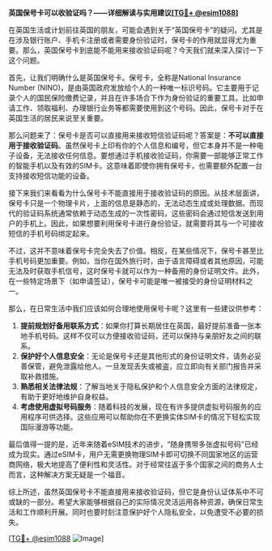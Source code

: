 **英国保号卡可以收验证吗？——详细解读与实用建议[[TG💪+ @esim1088](https://t.me/s/esim1088)]**

在英国生活或计划前往英国的朋友，可能会遇到关于“英国保号卡”的疑问。尤其是在涉及银行账户、手机卡注册或者需要身份验证时，保号卡的作用就显得尤为重要。那么，英国保号卡到底能不能用来接收验证码呢？今天我们就来深入探讨一下这个问题。

首先，让我们明确什么是英国保号卡。保号卡，全称是National Insurance Number (NINO)，是由英国政府发放给个人的一种唯一标识号码。它主要用于记录个人的国民保险缴费记录，并且在许多场合下作为身份验证的重要工具。比如申请工作、领取福利、办理银行业务等都需要使用到这个号码。因此，保号卡对于在英国生活的居民来说至关重要。

那么问题来了：保号卡是否可以直接用来接收短信验证码呢？答案是：**不可以直接用于接收验证码**。虽然保号卡上印有你的个人信息和编号，但它本身并不是一种电子设备，无法接收任何信息。要想通过手机接收验证码，你需要一部能够正常工作的智能手机以及有效的SIM卡。这意味着即使你拥有保号卡，也需要额外配置一台支持接收短信功能的设备。

接下来我们来看看为什么保号卡不能直接用于接收验证码的原因。从技术层面讲，保号卡只是一个物理卡片，上面的信息是静态的，无法动态生成或处理数据。而现代的验证码系统通常依赖于动态生成的一次性密码，这些密码会通过短信发送到用户的手机上。因此，如果想要利用保号卡进行身份验证，就需要将其与一个可接收短信的手机号码绑定起来。

不过，这并不意味着保号卡完全失去了价值。相反，在某些情况下，保号卡甚至比手机号码更加重要。例如，当你在国外旅行时，由于语言障碍或者其他原因，可能无法及时获取手机信号，这时保号卡就可以作为一种备用的身份证明文件。此外，在一些特定场景下（如申请签证），保号卡可能是唯一被接受的身份证明材料之一。

那么，在日常生活中我们应该如何合理地使用保号卡呢？这里有一些建议供参考：

1. **提前规划好备用联系方式**：如果你打算长期居住在英国，最好提前准备一张本地手机号码。这样不仅可以方便接收验证码，还可以保持与亲朋好友之间的联系。
2. **保护好个人信息安全**：无论是保号卡还是其他形式的身份证明文件，请务必妥善保管，避免泄露给他人。一旦发现丢失或被盗，应立即向有关部门报告并采取补救措施。
3. **熟悉相关法律法规**：了解当地关于隐私保护和个人信息安全方面的法律规定，有助于更好地维护自身权益。
4. **考虑使用虚拟号码服务**：随着科技的发展，现在有许多提供虚拟号码服务的应用程序可供选择。这些应用可以帮助你在不更换实体SIM卡的情况下轻松实现国际漫游等功能。

最后值得一提的是，近年来随着eSIM技术的进步，“随身携带多张虚拟号码”已经成为现实。通过eSIM卡，用户无需更换物理SIM卡即可切换不同国家地区的运营商网络，极大地提高了便利性和灵活性。对于经常往返于多个国家之间的商务人士而言，这种解决方案无疑是一个福音。

综上所述，虽然英国保号卡不能直接用来接收验证码，但它是身份认证体系中不可或缺的一部分。希望大家能够根据自己的实际情况灵活运用各种资源，确保日常生活和工作顺利开展。同时也要时刻注意保护好个人隐私安全，以免遭受不必要的损失。

[[TG💪+ @esim1088](https://t.me/s/esim1088) ![Image](https://i.postimg.cc/4NQfJmqS/Snipaste-2025-05-13-00-14-12.png)]